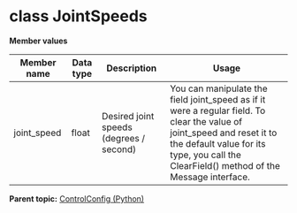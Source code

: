# class JointSpeeds

 **Member values** 

|Member name|Data type|Description|Usage|
|-----------|---------|-----------|-----|
|joint\_speed|float|Desired joint speeds \(degrees / second\)|You can manipulate the field joint\_speed as if it were a regular field. To clear the value of joint\_speed and reset it to the default value for its type, you call the ClearField\(\) method of the Message interface.|

**Parent topic:** [ControlConfig \(Python\)](../../summary_pages/ControlConfig.md)

